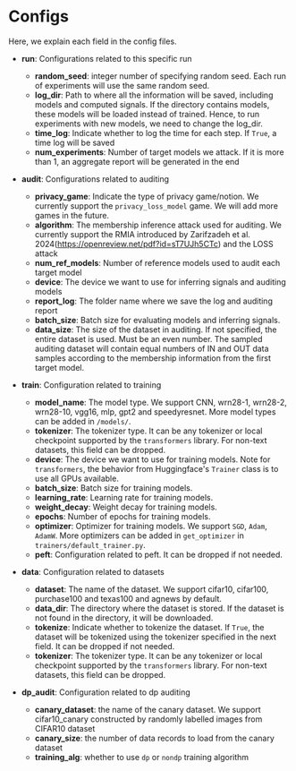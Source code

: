 # Configs
Here, we explain each field in the config files.
- **run**: Configurations related to this specific run 
  - **random_seed**: integer number of specifying random seed. Each run of experiments will use the same random seed.
  - **log_dir**: Path to where all the information will be saved, including models and computed signals. If the directory contains models, these models will be loaded instead of trained. Hence, to run experiments with new models, we need to change the log_dir.
  - **time_log**: Indicate whether to log the time for each step. If `True`, a time log will be saved
  - **num_experiments**: Number of target models we attack. If it is more than 1, an aggregate report will be generated in the end

- **audit**: Configurations related to auditing
  - **privacy_game**: Indicate the type of privacy game/notion. We currently support the `privacy_loss_model` game. We will add more games in the future.
  - **algorithm**: The membership inference attack used for auditing. We currently support the RMIA introduced by Zarifzadeh et al. 2024(https://openreview.net/pdf?id=sT7UJh5CTc) and the LOSS attack
  - **num_ref_models**: Number of reference models used to audit each target model
  - **device**: The device we want to use for inferring signals and auditing models
  - **report_log**: The folder name where we save the log and auditing report
  - **batch_size**: Batch size for evaluating models and inferring signals.
  - **data_size**: The size of the dataset in auditing. If not specified, the entire dataset is used. Must be an even number. The sampled auditing dataset will contain equal numbers of IN and OUT data samples according to the membership information from the first target model.

- **train**: Configuration related to training
  - **model_name**: The model type. We support CNN, wrn28-1, wrn28-2, wrn28-10, vgg16, mlp, gpt2 and speedyresnet. More model types can be added in `/models/`.
  - **tokenizer**: The tokenizer type. It can be any tokenizer or local checkpoint supported by the `transformers` library. For non-text datasets, this field can be dropped.
  - **device**: The device we want to use for training models. Note for `transformers`, the behavior from Huggingface's `Trainer` class is to use all GPUs available.
  - **batch_size**: Batch size for training models.
  - **learning_rate**: Learning rate for training models.
  - **weight_decay**: Weight decay for training models.
  - **epochs**: Number of epochs for training models.
  - **optimizer**: Optimizer for training models. We support `SGD`, `Adam`, `AdamW`. More optimizers can be added in `get_optimizer` in `trainers/default_trainer.py`.
  - **peft**: Configuration related to peft. It can be dropped if not needed.
- **data**: Configuration related to datasets
  - **dataset**: The name of the dataset. We support cifar10, cifar100, purchase100 and texas100 and agnews by default.
  - **data_dir**: The directory where the dataset is stored. If the dataset is not found in the directory, it will be downloaded.
  - **tokenize**: Indicate whether to tokenize the dataset. If `True`, the dataset will be tokenized using the tokenizer specified in the next field. It can be dropped if not needed.
  - **tokenizer**: The tokenizer type. It can be any tokenizer or local checkpoint supported by the `transformers` library. For non-text datasets, this field can be dropped.
- **dp_audit**: Configuration related to dp auditing
  - **canary_dataset**: the name of the canary dataset. We support cifar10_canary constructed by randomly labelled images from CIFAR10 dataset
  - **canary_size**: the number of data records to load from the canary dataset
  - **training_alg**: whether to use `dp` or `nondp` training algorithm
